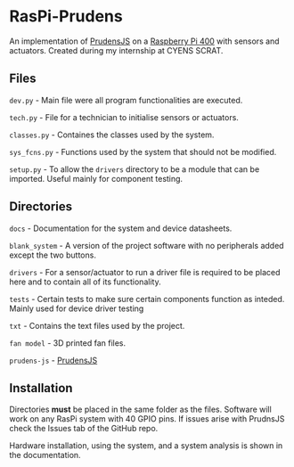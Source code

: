 # RasPi-Prudens 
An implementation of [PrudensJS](https://github.com/VMarkos/prudens-js) on a [Raspberry Pi 400](https://www.raspberrypi.com/products/raspberry-pi-400/) with sensors and actuators. Created during my internship at CYENS SCRAT.

## Files

```dev.py``` - Main file were all program functionalities are executed.

```tech.py``` - File for a technician to initialise sensors or actuators.

```classes.py``` - Containes the classes used by the system.

```sys_fcns.py``` -  Functions used by the system that should not be modified.

```setup.py``` -  To allow the ```drivers``` directory to be a module that can be imported. Useful mainly for component testing.

## Directories

```docs``` - Documentation for the system and device datasheets. 

```blank_system``` - A version of the project software with no peripherals added except the two buttons.

```drivers``` - For a sensor/actuator to run a driver file is required to be placed here and to contain all of its functionality.  

```tests``` - Certain tests to make sure certain components function as inteded. Mainly used for device driver testing

```txt``` - Contains the text files used by the project.

```fan model``` - 3D printed fan files.

```prudens-js``` - [PrudensJS](https://github.com/VMarkos/prudens-js)



## Installation
Directories **must** be placed in the same folder as the files. Software will work on any RasPi system with 40 GPIO pins. If issues arise with PrudnsJS check the Issues tab of the GitHub repo.

Hardware installation, using the system, and a system analysis is shown in the documentation.

